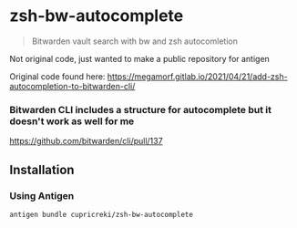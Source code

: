 # zsh-bw-autocomplete

> Bitwarden vault search with bw and zsh autocomletion
>
>

Not original code, just wanted to make a public repository for antigen

Original code found here:
https://megamorf.gitlab.io/2021/04/21/add-zsh-autocompletion-to-bitwarden-cli/

### Bitwarden CLI includes a structure for autocomplete but it doesn't work as well for me

https://github.com/bitwarden/cli/pull/137

## Installation

### Using Antigen

````shell
antigen bundle cupricreki/zsh-bw-autocomplete
````
